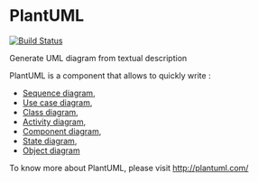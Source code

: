 PlantUML
========
[![Build Status](https://travis-ci.org/plantuml/plantuml.png?branch=master)](https://travis-ci.org/plantuml/plantuml)

Generate UML diagram from textual description

PlantUML is a component that allows to quickly write :

 * [Sequence diagram](http://plantuml.com/sequence.html),
 * [Use case diagram](http://plantuml.com/usecase.html),
 * [Class diagram](http://plantuml.com/classes.html),
 * [Activity diagram](http://plantuml.com/activity2.html),
 * [Component diagram](http://plantuml.com/component.html),
 * [State diagram](http://plantuml.com/state.html),
 * [Object diagram](http://plantuml.com/objects.html)

To know more about PlantUML, please visit http://plantuml.com/
